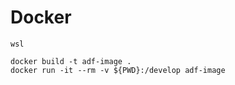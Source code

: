 # Docker

```terminal
wsl

docker build -t adf-image .
docker run -it --rm -v ${PWD}:/develop adf-image
```